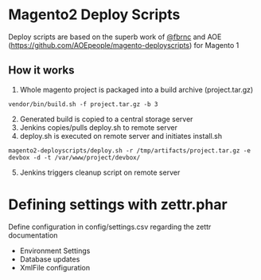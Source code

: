 # Magento2 Deploy Scripts

Deploy scripts are based on the superb work of [@fbrnc](https://twitter.com/fbrnc) and AOE (https://github.com/AOEpeople/magento-deployscripts) for Magento 1

## How it works

1) Whole magento project is packaged into a build archive (project.tar.gz)
```
vendor/bin/build.sh -f project.tar.gz -b 3
```

2) Generated build is copied to a central storage server
3) Jenkins copies/pulls deploy.sh to remote server
4) deploy.sh is executed on remote server and initiates install.sh
```
magento2-deployscripts/deploy.sh -r /tmp/artifacts/project.tar.gz -e devbox -d -t /var/www/project/devbox/
```
5) Jenkins triggers cleanup script on remote server

# Defining settings with zettr.phar

Define configuration in config/settings.csv regarding the
zettr documentation

 - Environment Settings
 - Database updates
 - XmlFile configuration